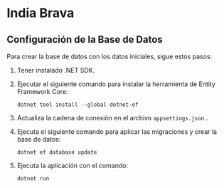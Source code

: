 # India Brava 
## Configuración de la Base de Datos

Para crear la base de datos con los datos iniciales, sigue estos pasos:

1. Tener instalado .NET SDK.

2. Ejecutar el siguiente comando para instalar la herramienta de Entity Framework Core:
   ```
   dotnet tool install --global dotnet-ef
   ```

3. Actualiza la cadena de conexión en el archivo `appsettings.json` .

5. Ejecuta el siguiente comando para aplicar las migraciones y crear la base de datos:
   ```
   dotnet ef database update
   ```
6. Ejecuta la aplicación con el comando:
   ```
   dotnet run
   ```
